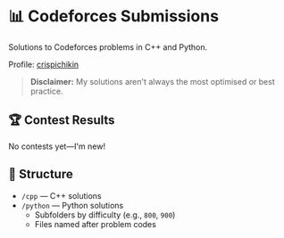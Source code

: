 # 📊 Codeforces Submissions

Solutions to Codeforces problems in C++ and Python.

Profile: [crispichikin](https://codeforces.com/profile/crispichikin)

> **Disclaimer:** My solutions aren't always the most optimised or best practice.

## 🏆 Contest Results
No contests yet—I'm new!

## 📂 Structure
- `/cpp` — C++ solutions
- `/python` — Python solutions
  - Subfolders by difficulty (e.g., `800`, `900`)
  - Files named after problem codes
